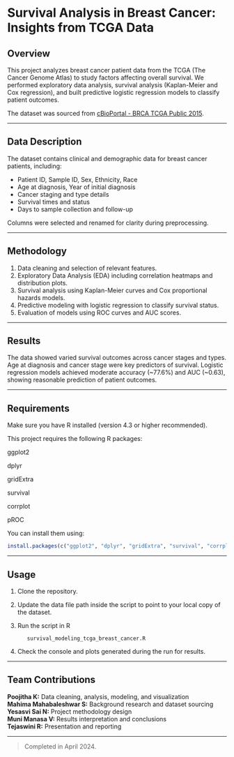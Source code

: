 # Survival Analysis in Breast Cancer: Insights from TCGA Data

## Overview
This project analyzes breast cancer patient data from the TCGA (The Cancer Genome Atlas) to study factors affecting overall survival. We performed exploratory data analysis, survival analysis (Kaplan-Meier and Cox regression), and built predictive logistic regression models to classify patient outcomes.

The dataset was sourced from [cBioPortal - BRCA TCGA Public 2015](https://www.cbioportal.org/study/clinicalData?id=brca_tcga_pub2015).

---

## Data Description
The dataset contains clinical and demographic data for breast cancer patients, including:

- Patient ID, Sample ID, Sex, Ethnicity, Race
- Age at diagnosis, Year of initial diagnosis
- Cancer staging and type details
- Survival times and status
- Days to sample collection and follow-up

Columns were selected and renamed for clarity during preprocessing.

---

## Methodology
1. Data cleaning and selection of relevant features.
2. Exploratory Data Analysis (EDA) including correlation heatmaps and distribution plots.
3. Survival analysis using Kaplan-Meier curves and Cox proportional hazards models.
4. Predictive modeling with logistic regression to classify survival status.
5. Evaluation of models using ROC curves and AUC scores.

---

## Results
The data showed varied survival outcomes across cancer stages and types. Age at diagnosis and cancer stage were key predictors of survival. Logistic regression models achieved moderate accuracy (~77.6%) and AUC (~0.63), showing reasonable prediction of patient outcomes.

---
## Requirements

Make sure you have R installed (version 4.3 or higher recommended).

This project requires the following R packages:

ggplot2

dplyr

gridExtra

survival

corrplot

pROC

You can install them using:

```r
install.packages(c("ggplot2", "dplyr", "gridExtra", "survival", "corrplot", "pROC"))
```

---

## Usage
1. Clone the repository.
2. Update the data file path inside the script to point to your local copy of the dataset.
3. Run the script in R
         
          survival_modeling_tcga_breast_cancer.R

4. Check the console and plots generated during the run for results.

---

## Team Contributions

**Poojitha K:** Data cleaning, analysis, modeling, and visualization  
**Mahima Mahabaleshwar S:** Background research and dataset sourcing  
**Yesasvi Sai N:** Project methodology design  
**Muni Manasa V:** Results interpretation and conclusions  
**Tejaswini R:** Presentation and reporting

---

> Completed in April 2024.
